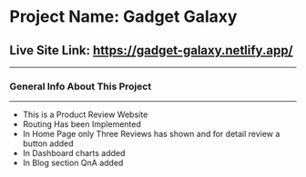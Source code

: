 # Project Name: Gadget Galaxy
## Live Site Link: https://gadget-galaxy.netlify.app/
***
### General Info About This Project
***
* This is a Product Review Website
* Routing Has been Implemented
* In Home Page only Three Reviews has shown and for detail review a button added
* In Dashboard charts added
* In Blog section QnA added